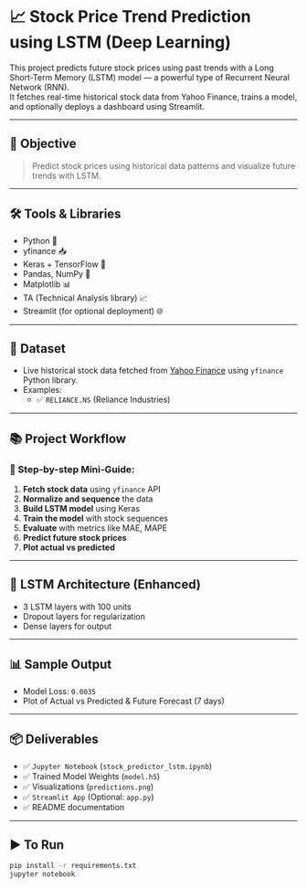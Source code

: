 # 📈 Stock Price Trend Prediction using LSTM (Deep Learning)

This project predicts future stock prices using past trends with a Long Short-Term Memory (LSTM) model — a powerful type of Recurrent Neural Network (RNN).  
It fetches real-time historical stock data from Yahoo Finance, trains a model, and optionally deploys a dashboard using Streamlit.

---

## 🎯 Objective

> Predict stock prices using historical data patterns and visualize future trends with LSTM.

---

## 🛠️ Tools & Libraries

- Python 🐍
- yfinance 📥
- Keras + TensorFlow 🤖
- Pandas, NumPy 🧮
- Matplotlib 📊
- TA (Technical Analysis library) 📈
- Streamlit (for optional deployment) 🌐

---

## 🧪 Dataset

- Live historical stock data fetched from [Yahoo Finance](https://finance.yahoo.com) using `yfinance` Python library.
- Examples:
  - ✅ `RELIANCE.NS` (Reliance Industries)

---

## 📚 Project Workflow

### 🔹 Step-by-step Mini-Guide:

1. **Fetch stock data** using `yfinance` API
2. **Normalize and sequence** the data
3. **Build LSTM model** using Keras
4. **Train the model** with stock sequences
5. **Evaluate** with metrics like MAE, MAPE
6. **Predict future stock prices**
7. **Plot actual vs predicted**


---

## 🧠 LSTM Architecture (Enhanced)

- 3 LSTM layers with 100 units
- Dropout layers for regularization
- Dense layers for output


---

## 📊 Sample Output

- Model Loss: `0.0035`
- Plot of Actual vs Predicted & Future Forecast (7 days)

---

## 📦 Deliverables

- ✅ `Jupyter Notebook` (`stock_predictor_lstm.ipynb`)
- ✅ Trained Model Weights (`model.h5`)
- ✅ Visualizations (`predictions.png`)
- ✅ `Streamlit App` (Optional: `app.py`)
- ✅ README documentation

---

## ▶️ To Run

```bash
pip install -r requirements.txt
jupyter notebook
